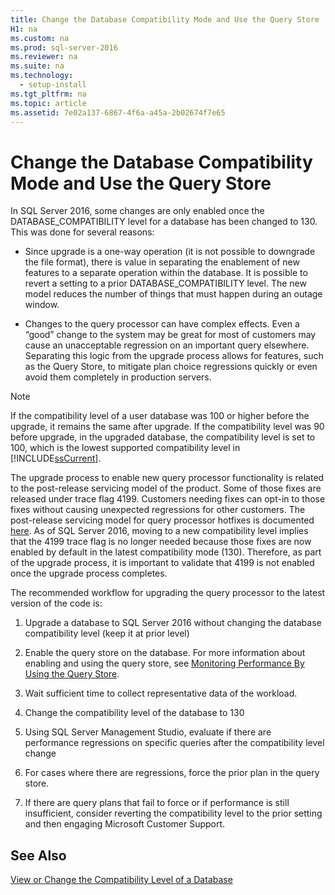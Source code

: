 ```yaml
---
title: Change the Database Compatibility Mode and Use the Query Store
H1: na
ms.custom: na
ms.prod: sql-server-2016
ms.reviewer: na
ms.suite: na
ms.technology: 
  - setup-install
ms.tgt_pltfrm: na
ms.topic: article
ms.assetid: 7e02a137-6867-4f6a-a45a-2b02674f7e65
---
```

# Change the Database Compatibility Mode and Use the Query Store
  In SQL Server 2016, some changes are only enabled once the DATABASE_COMPATIBILITY level for a database has been changed to 130.  This was done for several reasons:  
  
-   Since upgrade is a one-way operation (it is not possible to downgrade the file format), there is value in separating the enablement of new features to a separate operation within the database.  It is possible to revert a setting to a prior DATABASE_COMPATIBILITY level.  The new model reduces the number of things that must happen during an outage window.  
  
-   Changes to the query processor can have complex effects.  Even a “good” change to the system may be great for most of customers may cause an unacceptable regression on an important query elsewhere.  Separating this logic from the upgrade process allows for features, such as the Query Store, to mitigate plan choice regressions quickly or even avoid them completely in production servers.  
  
> [!NOTE]  
>  If the compatibility level of a user database was 100 or higher before the upgrade, it remains the same after upgrade. If the compatibility level was 90 before upgrade, in the upgraded database, the compatibility level is set to 100, which is the lowest supported compatibility level in [!INCLUDE[ssCurrent](../../Topics/TopicNameContainA/includes/ssCurrent_md.md)].  
  
 The upgrade process to enable new query processor functionality is related to the post-release servicing model of the product.  Some of those fixes are released under trace flag 4199.  Customers needing fixes can opt-in to those fixes without causing unexpected regressions for other customers.  The post-release servicing model for query processor hotfixes is documented [here](https://support.microsoft.com/en-us/kb/974006). As of SQL Server 2016, moving to a new compatibility level implies that the 4199 trace flag is no longer needed because those fixes are now enabled by default in the latest compatibility mode (130).  Therefore, as part of the upgrade process, it is important to validate that 4199 is not enabled once the upgrade process completes.  
  
 The recommended workflow for upgrading the query processor to the latest version of the code is:  
  
1.  Upgrade a database to SQL Server 2016 without changing the database compatibility level (keep it at prior level)  
  
2.  Enable the query store on the database. For more information about enabling and using the query store, see [Monitoring Performance By Using the Query Store](../../Topics/TopicNameNotContainA/Monitoring-Performance-By-Using-the-Query-Store.md).  
  
3.  Wait sufficient time to collect representative data of the workload.  
  
4.  Change the compatibility level of the database to 130  
  
5.  Using SQL Server Management Studio, evaluate if there are performance regressions on specific queries after the compatibility level change  
  
6.  For cases where there are regressions, force the prior plan in the query store.  
  
7.  If there are query plans  that fail to force or if performance is still insufficient, consider reverting the compatibility level to the prior setting and then engaging Microsoft Customer Support.  
  
## See Also  
 [View or Change the Compatibility Level of a Database](../../Topics/TopicNameContainA/View-or-Change-the-Compatibility-Level-of-a-Database.md)  
  
  